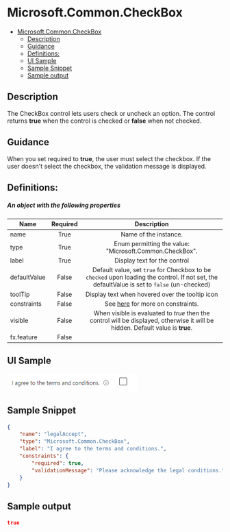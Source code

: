 <a name="microsoft-common-checkbox"></a>
# Microsoft.Common.CheckBox
* [Microsoft.Common.CheckBox](#microsoft-common-checkbox)
    * [Description](#microsoft-common-checkbox-description)
    * [Guidance](#microsoft-common-checkbox-guidance)
    * [Definitions:](#microsoft-common-checkbox-definitions)
    * [UI Sample](#microsoft-common-checkbox-ui-sample)
    * [Sample Snippet](#microsoft-common-checkbox-sample-snippet)
    * [Sample output](#microsoft-common-checkbox-sample-output)

<a name="microsoft-common-checkbox-description"></a>
## Description
The CheckBox control lets users check or uncheck an option. The control returns **true** when the control is checked or **false** when not checked.
<a name="microsoft-common-checkbox-guidance"></a>
## Guidance
When you set required to **true**, the user must select the checkbox. If the user doesn't select the checkbox, the validation message is displayed.
<a name="microsoft-common-checkbox-definitions"></a>
## Definitions:
<a name="microsoft-common-checkbox-definitions-an-object-with-the-following-properties"></a>
##### An object with the following properties
| Name | Required | Description
| ---|:--:|:--:|
|name|True|Name of the instance.
|type|True|Enum permitting the value: "Microsoft.Common.CheckBox".
|label|True|Display text for the control
|defaultValue|False|Default value, set `true` for Checkbox to be `checked` upon loading the control. If not set, the defaultValue is set to `false` (un-checked)
|toolTip|False|Display text when hovered over the tooltip icon
|constraints|False|See [here](dx-control-Microsoft.Common.CheckBox-constraints.md) for more on constraints.
|visible|False|When visible is evaluated to *true* then the control will be displayed, otherwise it will be hidden.  Default value is **true**.
|fx.feature|False|
<a name="microsoft-common-checkbox-ui-sample"></a>
## UI Sample
![alt-text](../media/dx/controls/Microsoft.Common.CheckBox.png "UI Sample")  
<a name="microsoft-common-checkbox-sample-snippet"></a>
## Sample Snippet
  
```json
{
    "name": "legalAccept",
    "type": "Microsoft.Common.CheckBox",
    "label": "I agree to the terms and conditions.",
    "constraints": {
        "required": true,
        "validationMessage": "Please acknowledge the legal conditions."
    }
}
```

<a name="microsoft-common-checkbox-sample-output"></a>
## Sample output
  ```json
true
```

